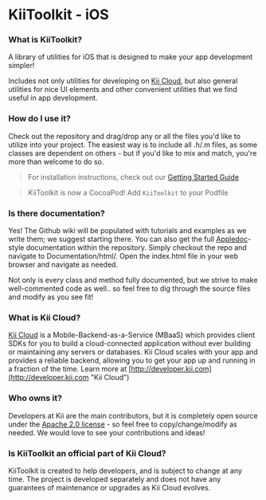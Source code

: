 # KiiToolkit - iOS
### What is KiiToolkit?
A library of utilities for iOS that is designed to make your app development simpler!

Includes not only utilities for developing on [Kii Cloud](http://developer.kii.com "Kii Cloud"), but also general utilities for nice UI elements and other convenient utilities that we find useful in app development.

### How do I use it?
Check out the repository and drag/drop any or all the files you'd like to utilize into your project. The easiest way is to include all .h/.m files, as some classes are dependent on others - but if you'd like to mix and match, you're more than welcome to do so.

> For installation instructions, check out our [Getting Started Guide](https://github.com/KiiPlatform/KiiToolkit-iOS/wiki/Getting-Started "Getting Started Guide")

> KiiToolkit is now a CocoaPod! Add `KiiToolkit` to your Podfile

### Is there documentation?
Yes! The Github wiki will be populated with tutorials and examples as we write them; we suggest starting there. You can also get the full [Appledoc](http://gentlebytes.com/appledoc/ "AppleDoc")-style documentation within the repository. Simply checkout the repo and navigate to Documentation/html/. Open the index.html file in your web browser and navigate as needed. 

Not only is every class and method fully documented, but we strive to make well-commented code as well.. so feel free to dig through the source files and modify as you see fit!

### What is Kii Cloud?
[Kii Cloud](http://developer.kii.com "Kii Cloud") is a Mobile-Backend-as-a-Service (MBaaS) which provides client SDKs for you to build a cloud-connected application without ever building or maintaining any servers or databases. Kii Cloud scales with your app and provides a reliable backend, allowing you to get your app up and running in a fraction of the time. Learn more at [http://developer.kii.com](http://developer.kii.com "Kii Cloud")

### Who owns it?
Developers at Kii are the main contributors, but it is completely open source under the [Apache 2.0 license](http://www.apache.org/licenses/LICENSE-2.0 "Apache 2.0") - so feel free to copy/change/modify as needed. We would love to see your contributions and ideas!

### Is KiiToolkit an official part of Kii Cloud?
KiiToolkit is created to help developers, and is subject to change at any time. The project is developed separately and does not have any guarantees of maintenance or upgrades as Kii Cloud evolves.